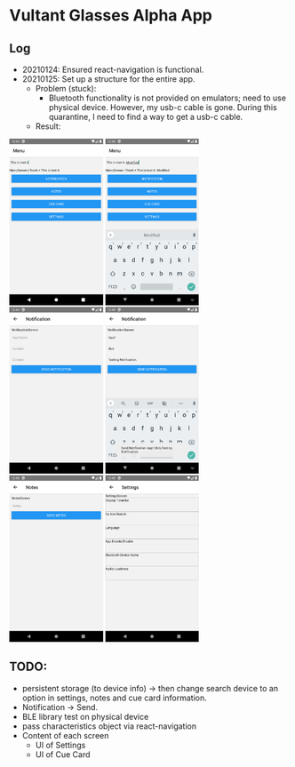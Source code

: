 # Vultant Glasses Alpha App

## Log
 - 20210124: Ensured react-navigation is functional.
 - 20210125: Set up a structure for the entire app.
   - Problem (stuck):
     - Bluetooth functionality is not provided on emulators; need to use physical device. However, my usb-c cable is gone. During this quarantine, I need to find a way to get a usb-c cable.
   - Result:

<img src="./img/20210125_MenuScreen.png" height="300"/>
<img src="./img/20210125_MenuScreen_modified.png" height="300"/>
<img src="./img/20210125_NotificationsScreen.png" height="300"/>
<img src="./img/20210125_NotificationsScreen_ToastMsg.png" height="300"/>
<img src="./img/20210125_NotesScreen.png" height="300"/>
<img src="./img/20210125_SettingsScreen.png" height="300"/>

## TODO:
 - persistent storage (to device info) -> then change search device to an option in settings, notes and cue card information.
 - Notification -> Send.
 - BLE library test on physical device
 - pass characteristics object via react-navigation
 - Content of each screen
   - UI of Settings
   - UI of Cue Card
